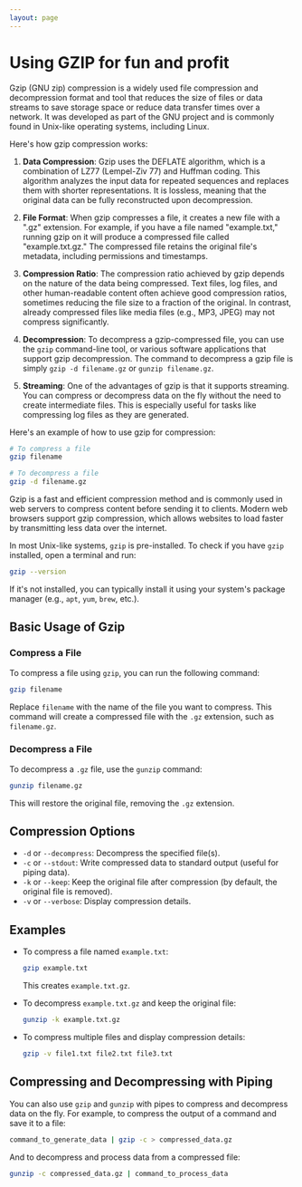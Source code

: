 ```yaml
---
layout: page
---
```


# Using GZIP for fun and profit

Gzip (GNU zip) compression is a widely used file compression and decompression format and tool that reduces the size of files or data streams to save storage space or reduce data transfer times over a network. It was developed as part of the GNU project and is commonly found in Unix-like operating systems, including Linux.

Here's how gzip compression works:

1. **Data Compression**: Gzip uses the DEFLATE algorithm, which is a combination of LZ77 (Lempel-Ziv 77) and Huffman coding. This algorithm analyzes the input data for repeated sequences and replaces them with shorter representations. It is lossless, meaning that the original data can be fully reconstructed upon decompression.

2. **File Format**: When gzip compresses a file, it creates a new file with a ".gz" extension. For example, if you have a file named "example.txt," running gzip on it will produce a compressed file called "example.txt.gz." The compressed file retains the original file's metadata, including permissions and timestamps.

3. **Compression Ratio**: The compression ratio achieved by gzip depends on the nature of the data being compressed. Text files, log files, and other human-readable content often achieve good compression ratios, sometimes reducing the file size to a fraction of the original. In contrast, already compressed files like media files (e.g., MP3, JPEG) may not compress significantly.

4. **Decompression**: To decompress a gzip-compressed file, you can use the `gzip` command-line tool, or various software applications that support gzip decompression. The command to decompress a gzip file is simply `gzip -d filename.gz` or `gunzip filename.gz`.

5. **Streaming**: One of the advantages of gzip is that it supports streaming. You can compress or decompress data on the fly without the need to create intermediate files. This is especially useful for tasks like compressing log files as they are generated.

Here's an example of how to use gzip for compression:

```bash
# To compress a file
gzip filename

# To decompress a file
gzip -d filename.gz
```

Gzip is a fast and efficient compression method and is commonly used in web servers to compress content before sending it to clients. Modern web browsers support gzip compression, which allows websites to load faster by transmitting less data over the internet.


In most Unix-like systems, `gzip` is pre-installed. To check if you have `gzip` installed, open a terminal and run:

```bash
gzip --version
```

If it's not installed, you can typically install it using your system's package manager (e.g., `apt`, `yum`, `brew`, etc.).

## Basic Usage of Gzip

### Compress a File

To compress a file using `gzip`, you can run the following command:

```bash
gzip filename
```

Replace `filename` with the name of the file you want to compress. This command will create a compressed file with the `.gz` extension, such as `filename.gz`.

### Decompress a File

To decompress a `.gz` file, use the `gunzip` command:

```bash
gunzip filename.gz
```

This will restore the original file, removing the `.gz` extension.

## Compression Options

- `-d` or `--decompress`: Decompress the specified file(s).
- `-c` or `--stdout`: Write compressed data to standard output (useful for piping data).
- `-k` or `--keep`: Keep the original file after compression (by default, the original file is removed).
- `-v` or `--verbose`: Display compression details.

## Examples

- To compress a file named `example.txt`:

  ```bash
  gzip example.txt
  ```

  This creates `example.txt.gz`.

- To decompress `example.txt.gz` and keep the original file:

  ```bash
  gunzip -k example.txt.gz
  ```

- To compress multiple files and display compression details:

  ```bash
  gzip -v file1.txt file2.txt file3.txt
  ```

## Compressing and Decompressing with Piping

You can also use `gzip` and `gunzip` with pipes to compress and decompress data on the fly. For example, to compress the output of a command and save it to a file:

```bash
command_to_generate_data | gzip -c > compressed_data.gz
```

And to decompress and process data from a compressed file:

```bash
gunzip -c compressed_data.gz | command_to_process_data
```
